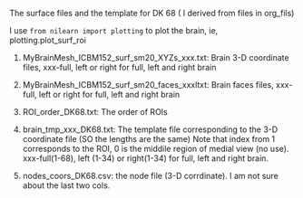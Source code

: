 The surface files and the template for DK 68 ( I derived from files in org_fils)

I use `from nilearn import plotting` to plot the brain, ie, plotting.plot_surf_roi

1. MyBrainMesh_ICBM152_surf_sm20_XYZs_xxx.txt: Brain 3-D coordinate files, xxx-full, left or right for full, left and right brain

2. MyBrainMesh_ICBM152_surf_sm20_faces_xxxltxt: Brain faces files, xxx-full, left or right for full, left and right brain

3. ROI_order_DK68.txt: The order of ROIs

4. brain_tmp_xxx_DK68.txt: The template file corresponding to the 3-D coordinate file (SO the lengths are the same)
                           Note that index from 1 corresponds to the ROI, 0 is the middile region of medial view (no use).
                            xxx-full(1-68), left (1-34) or right(1-34) for full, left and right brain.
                            
5. nodes_coors_DK68.csv: the node file (3-D corrdinate). I am not sure about the last two cols.




